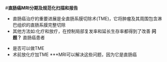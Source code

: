 #**直肠癌MRI分期及规范化扫描和报告**
- 直肠癌治疗的重要进展是全直肠系膜切除术(TME)，它将肿瘤及其周围包含淋巴组织的直肠系膜完整切除
- 其他方法如:化疗和放疗，在控制局部复发率和延长生存率都得到了改善
**问题？**
直肠癌患者
* 是否可以做TME
* 术前放化疗加TME
***MRI可以解决这些问题，因为它是直肠癌
